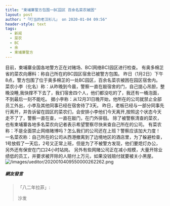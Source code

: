 ```yaml
---
title: "柬埔寨警方包围一BC园区 百余名菜农被困"
layout: post
author: "「叮当的老汉衫儿」 on 2020-01-04 09:56"
header-style: text
tags:
  - 新闻
  - 菜农
  - BC
  - 余
  - 柬埔寨警方
---
```


目前，柬埔寨全国各地警方正在对赌场、BC(网络BC)园区进行检查。
有奥多棉芷省的菜农向爆料：称自己所在的BC园区宿舍已被警方包围。
昨日（1月2日）下午8点，警方包围了位于奥多棉芷的一处BC园区，百余名菜农被困在园区宿舍内。
菜农小李（化名）称：从昨晚到今晨，警察一直在敲宿舍的门，自己提心吊胆，整晚没睡,我快撑不下去了，我们宿舍四个人，他们都没吃的了，我还有一桶泡面，不到最后一刻不能吃。
据小李称：从12月31日晚开始，他所在的公司就禁止全部员工外出，小李及其他同事已经在宿舍待了3天。
昨日，老板已经与一部分同事先行离开，并告诉留在园区的菜农们，会安排小李他们今天离开,按照这个状态今天走不了了，警察一直在查，一直在敲门，在门外徘徊。
除了被警察清查的菜农，也有柬埔寨各地多名菜农向记者表示希望警察尽快来查自己所在的公司。
有菜农称：不是全面禁止网络赌博吗？怎么我们的公司还在上班？警察应该加大力度！
一名菜农称：自己所在的公司从西港撤离到了边境地区的酒店里，为了躲避检查，1号放假了一天后，2号又正常上班，但是为了不被警方发现，他们要熄灯办公，另外还有保安在门口24小时站岗。
另外有些网赌公司正在减小规模，大量开除业绩低的员工，并要求被开除的人赔付上万元，如果没钱赔付就要被关小黑屋。
<input type="hidden" value="菲乐园提供">
<img src="http://images.feileyuan.com/images/ueditor/2020010409550000262262.png" title="/images/ueditor/2020010409550000262262.png" alt="/images/ueditor/2020010409550000262262.png">

##### 網友發言 
> 「八二年拉菲」:
> <p>沙发</p>



